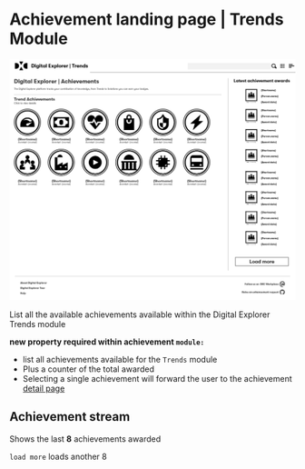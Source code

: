 # Achievement landing page  | Trends Module

![profile_2018.png](images/achievementstreamTrends.png)


List all the available achievements available within the Digital Explorer Trends module

**new property required within achievement `module:`**

- list all achievements available for the `Trends` module
- Plus a counter of the total awarded
- Selecting a single achievement will forward the user to the achievement [detail page](Achievement.md)


## Achievement stream

Shows the last **8** achievements awarded

`load more` loads another 8